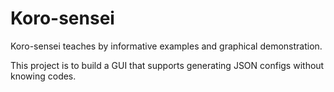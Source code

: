# Koro-sensei

Koro-sensei teaches by informative examples and graphical demonstration.

This project is to build a GUI that supports generating JSON configs without knowing codes.